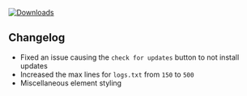 [![Downloads](https://img.shields.io/github/downloads/probablyraging/steam-game-idler/1.5.10/total?style=for-the-badge&logo=github&color=137eb5)](https://github.com/probablyraging/steam-game-idler/releases/download/1.5.10/Steam.Game.Idler_1.5.10_x64_en-US.msi)

## Changelog
- Fixed an issue causing the `check for updates` button to not install updates
- Increased the max lines for `logs.txt` from `150` to `500`
- Miscellaneous element styling